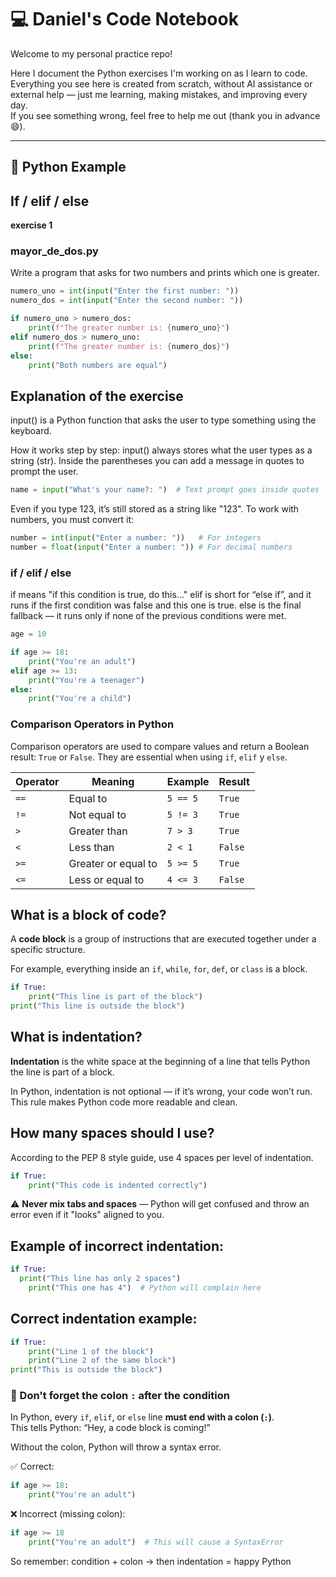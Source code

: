 # 💻 Daniel's Code Notebook

Welcome to my personal practice repo!

Here I document the Python exercises I'm working on as I learn to code.  
Everything you see here is created from scratch, without AI assistance or external help — just me learning, making mistakes, and improving every day.  
If you see something wrong, feel free to help me out (thank you in advance 😄).

---

## 🐍 Python Example

## If / elif / else
**exercise 1**

### mayor_de_dos.py
Write a program that asks for two numbers and prints which one is greater.

```python
numero_uno = int(input("Enter the first number: "))
numero_dos = int(input("Enter the second number: "))

if numero_uno > numero_dos:
    print(f"The greater number is: {numero_uno}")
elif numero_dos > numero_uno:
    print(f"The greater number is: {numero_dos}")
else:
    print("Both numbers are equal")
```
##  Explanation of the exercise 
input() is a Python function that asks the user to type something using the keyboard.

How it works step by step:
input() always stores what the user types as a string (str).
Inside the parentheses you can add a message in quotes to prompt the user.

```python
name = input("What's your name?: ")  # Text prompt goes inside quotes
```
Even if you type 123, it’s still stored as a string like "123".
To work with numbers, you must convert it:

```python
number = int(input("Enter a number: "))   # For integers
number = float(input("Enter a number: ")) # For decimal numbers
```
### if / elif / else
if means "if this condition is true, do this..."
elif is short for “else if”, and it runs if the first condition was false and this one is true.
else is the final fallback — it runs only if none of the previous conditions were met.

```python
age = 10

if age >= 18:
    print("You're an adult")
elif age >= 13:
    print("You're a teenager")
else:
    print("You're a child")
```

### Comparison Operators in Python

Comparison operators are used to compare values and return a Boolean result: `True` or `False`. 
They are essential when using `if`, `elif` y `else`.

| Operator | Meaning                | Example   | Result    |
|----------|------------------------|-----------|-----------|
| `==`     | Equal to               | `5 == 5`  | `True`    |
| `!=`     | Not equal to           | `5 != 3`  | `True`    |
| `>`      | Greater than           | `7 > 3`   | `True`    |
| `<`      | Less than              | `2 < 1`   | `False`   |
| `>=`     | Greater or equal to    | `5 >= 5`  | `True`    |
| `<=`     | Less or equal to       | `4 <= 3`  | `False`   |

## What is a block of code?

A **code block** is a group of instructions that are executed together under a specific structure.

For example, everything inside an `if`, `while`, `for`, `def`, or `class` is a block.

```python
if True:
    print("This line is part of the block")
print("This line is outside the block")
```

## What is indentation?
**Indentation** is the white space at the beginning of a line that tells Python the line is part of a block.

In Python, indentation is not optional — if it’s wrong, your code won’t run.
This rule makes Python code more readable and clean.

## How many spaces should I use?
According to the PEP 8 style guide, use 4 spaces per level of indentation.

```python
if True:
    print("This code is indented correctly")
```
⚠️ **Never mix tabs and spaces** — Python will get confused and throw an error even if it "looks" aligned to you.
## Example of incorrect indentation:

```python
if True:
  print("This line has only 2 spaces")
    print("This one has 4")  # Python will complain here
```

## Correct indentation example:

```python
if True:
    print("Line 1 of the block")
    print("Line 2 of the same block")
print("This is outside the block")
```
### 🔸 Don't forget the colon `:` after the condition

In Python, every `if`, `elif`, or `else` line **must end with a colon (`:`)**.  
This tells Python: “Hey, a code block is coming!”

Without the colon, Python will throw a syntax error.

✅ Correct:
```python
if age >= 18:
    print("You're an adult")
```

❌ Incorrect (missing colon):
```python
if age >= 18
    print("You're an adult")  # This will cause a SyntaxError
```
So remember: condition + colon → then indentation = happy Python 
